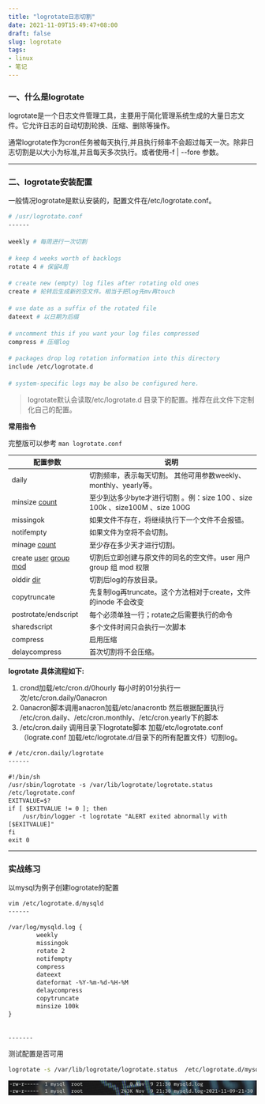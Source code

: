```yaml
---
title: "logrotate日志切割"
date: 2021-11-09T15:49:47+08:00
draft: false
slug: logrotate
tags: 
- linux
- 笔记
---
```

### 一、什么是logrotate

 logrotate是一个日志文件管理工具，主要用于简化管理系统生成的大量日志文件。它允许日志的自动切割轮换、压缩、删除等操作。

  通常logrotate作为cron任务被每天执行,并且执行频率不会超过每天一次。除非日志切割是以大小为标准,并且每天多次执行。或者使用-f | --fore 参数。

---

### 二、logrotate安装配置

一般情况logrotate是默认安装的，配置文件在/etc/logrotate.conf。
```bash
# /usr/logrotate.conf
------

weekly # 每周进行一次切割

# keep 4 weeks worth of backlogs
rotate 4 # 保留4周

# create new (empty) log files after rotating old ones
create # 轮转后生成新的空文件。相当于把log先mv再touch 

# use date as a suffix of the rotated file
dateext # 以日期为后缀

# uncomment this if you want your log files compressed
compress # 压缩log

# packages drop log rotation information into this directory
include /etc/logrotate.d

# system-specific logs may be also be configured here.
```
> logrotate默认会读取/etc/logrotate.d 目录下的配置。推荐在此文件下定制化自己的配置。

**常用指令**

完整版可以参考 `man logrotate.conf`

| 配置参数                                 | 说明                                                                         |
| ---------------------------------------- | ---------------------------------------------------------------------------- |
| daily                                    | 切割频率，表示每天切割。 其他可用参数weekly、monthly、yearly等。             |
| minsize <u>count</u>                     | 至少到达多少byte才进行切割 。例：size 100 、size 100k 、size100M 、size 100G |
| missingok                                | 如果文件不存在，将继续执行下一个文件不会报错。                                   |
| notifempty                               | 如果文件为空将不会切割。                                                     |
| minage <u>count</u>                      | 至少存在多少天才进行切割。                                                   |
| create <u>user</u> <u>group</u> <u>mod</u> | 切割后立即创建与原文件的同名的空文件。user 用户 group 组 mod 权限            |
| olddir <u>dir</u>                        | 切割后log的存放目录。                                                       |
| copytruncate                             | 先复制log再truncate。这个方法相对于create，文件的inode 不会改变               |
| postrotate/endscript                     | 每个必须单独一行；rotate之后需要执行的命令                                   |
| sharedscript                             | 多个文件时间只会执行一次脚本                                                 |
| compress                                 | 启用压缩                                                                      |
| delaycompress                            | 首次切割将不会压缩。                                                         |


**logrotate 具体流程如下:**

1. crond加载/etc/cron.d/0hourly 每小时的01分执行一次/etc/cron.daily/0anacron
2. 0anacron脚本调用anacron加载/etc/anacrontb 然后根据配置执行 /etc/cron.daily、/etc/cron.monthly、/etc/cron.yearly下的脚本 
3. /etc/cron.daily 调用目录下logrotate脚本 加载/etc/logrotate.conf（lograte.conf 加载/etc/logrotate.d/目录下的所有配置文件）切割log。

```shell
# /etc/cron.daily/logrotate
------

#!/bin/sh 
/usr/sbin/logrotate -s /var/lib/logrotate/logrotate.status /etc/logrotate.conf
EXITVALUE=$?
if [ $EXITVALUE != 0 ]; then
    /usr/bin/logger -t logrotate "ALERT exited abnormally with [$EXITVALUE]"
fi
exit 0
```
--- 

### 实战练习

以mysql为例子创建logrotate的配置

```
vim /etc/logrotate.d/mysqld
------

/var/log/mysqld.log {
        weekly
        missingok
        rotate 2
        notifempty
        compress
        dateext
        dateformat -%Y-%m-%d-%H-%M
        delaycompress
        copytruncate
        minsize 100k
}


-------
```

测试配置是否可用
```bash
logrotate -s /var/lib/logrotate/logrotate.status  /etc/logrotate.d/mysqld -vf
```
![](/images/logrotate.png)















